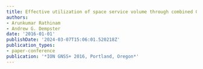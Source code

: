 ```yaml
---
title: Effective utilization of space service volume through combined GNSS
authors:
- Arunkumar Rathinam
- Andrew G. Dempster
date: '2016-01-01'
publishDate: '2024-03-07T15:06:01.520218Z'
publication_types:
- paper-conference
publication: '*ION GNSS+ 2016, Portland, Oregon*'
---
```

